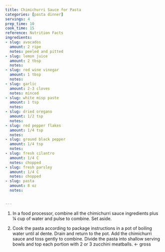 ```yaml
---
title: Chimichurri Sauce for Pasta
categories: [pasta dinner]
servings: 4
prep_time: 10
cook_time: 15
reference: Nutrition Facts
ingredients:
- slug: avocados
  amount: 2 ripe
  notes: peeled and pitted
- slug: lemon juice
  amount: 2 tbsp
  notes:
- slug: red wine vinegar
  amount: 1 tbsp
  notes:
- slug: garlic
  amount: 2-3 cloves
  notes: minced
- slug: white misp paste
  amount: 1 tsp
  notes:
- slug: dried oregano
  amount: 1/2 tsp
  notes:
- slug: red pepper flakes
  amount: 1/4 tsp
  notes:
- slug: ground black pepper
  amount: 1/4 tsp
  notes:
- slug: fresh cilantro
  amount: 1/4 C
  notes: chopped
- slug: fresh parsley
  amount: 1/4 C
  notes: chopped
- slug: pasta
  amount: 8 oz
  notes:


---
```

1. In a food proces­sor, combine all the chimichurri sauce ingredients plus ¼ cup of water and pulse to combine. Set aside.

2. Cook the pasta according to package instructions in a pot of boiling water until al dente. Drain and return to the pot. Add the chi­michurri sauce and toss gently to combine. Divide the pasta into shallow serving bowls and top each portion with 2 or 3 zucchini meatballs. ← gross


